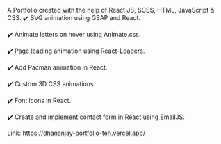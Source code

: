 A Portfolio created with the help of React JS, SCSS, HTML, JavaScript & CSS.
✔️ SVG animation using GSAP and React.

✔️ Animate letters on hover using Animate.css.

✔️ Page loading animation using React-Loaders.

✔️ Add Pacman animation in React.

✔️ Custom 3D CSS animations.

✔️ Font icons in React.

✔️ Create and implement contact form in React using EmailJS.


Link: https://dhananjay-portfolio-ten.vercel.app/
